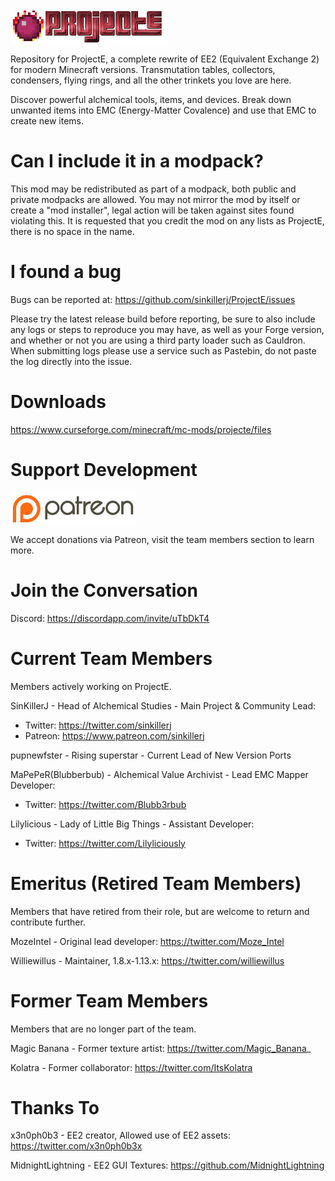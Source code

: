 ![](/src/main/resources/assets/projecte/logo.png?raw=true)

Repository for ProjectE, a complete rewrite of EE2 (Equivalent Exchange 2) for modern Minecraft versions. Transmutation tables, collectors, condensers, flying rings, and all the other trinkets you love are here.

Discover powerful alchemical tools, items, and devices. Break down unwanted items into EMC (Energy-Matter Covalence) and use that EMC to create new items.


# Can I include it in a modpack?
This mod may be redistributed as part of a modpack, both public and private modpacks are allowed. You may not mirror the mod by itself or create a "mod installer", legal action will be taken against sites found violating this. It is requested that you credit the mod on any lists as ProjectE, there is no space in the name.

# I found a bug
Bugs can be reported at: https://github.com/sinkillerj/ProjectE/issues

Please try the latest release build before reporting, be sure to also include any logs or steps to reproduce you may have, as well as your Forge version, and whether or not you are using a third party loader such as Cauldron. When submitting logs please use a service such as Pastebin, do not paste the log directly into the issue.

# Downloads
https://www.curseforge.com/minecraft/mc-mods/projecte/files

# Support Development
![](/patreon.png?raw=true)

We accept donations via Patreon, visit the team members section to learn more.

# Join the Conversation

Discord: https://discordapp.com/invite/uTbDkT4

# Current Team Members
Members actively working on ProjectE.

SinKillerJ - Head of Alchemical Studies - Main Project & Community Lead:

* Twitter: https://twitter.com/sinkillerj
* Patreon: https://www.patreon.com/sinkillerj

pupnewfster - Rising superstar - Current Lead of New Version Ports

MaPePeR(Blubberbub) - Alchemical Value Archivist - Lead EMC Mapper Developer: 

* Twitter: https://twitter.com/Blubb3rbub

Lilylicious - Lady of Little Big Things - Assistant Developer:

* Twitter: https://twitter.com/Lilyliciously

# Emeritus (Retired Team Members)
Members that have retired from their role, but are welcome to return and contribute further.

MozeIntel - Original lead developer: https://twitter.com/Moze_Intel

Williewillus - Maintainer, 1.8.x-1.13.x: https://twitter.com/williewillus

# Former Team Members
Members that are no longer part of the team.

Magic Banana - Former texture artist: https://twitter.com/Magic_Banana_

Kolatra - Former collaborator: https://twitter.com/ItsKolatra

# Thanks To
x3n0ph0b3 - EE2 creator, Allowed use of EE2 assets: https://twitter.com/x3n0ph0b3x

MidnightLightning - EE2 GUI Textures: https://github.com/MidnightLightning
